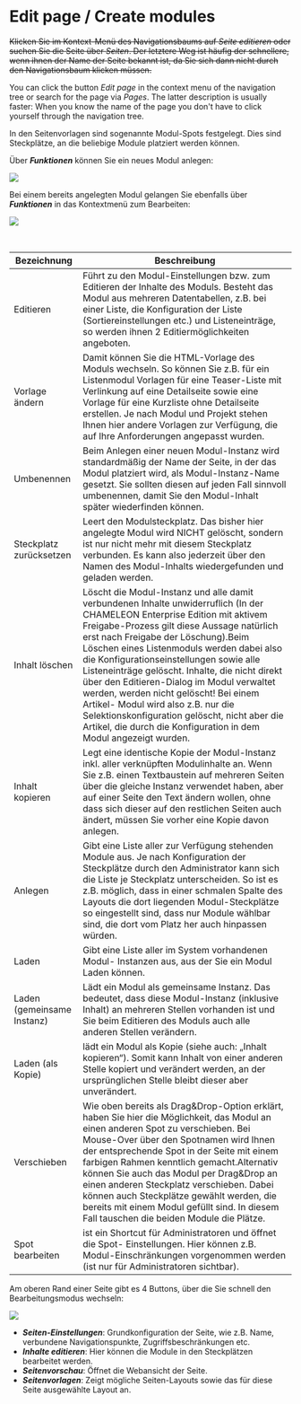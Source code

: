 # Edit page / Create modules

~~Klicken Sie im Kontext-Menü des Navigationsbaums auf *Seite editieren* oder suchen Sie die Seite über *Seiten*. Der letztere Weg ist häufig der schnellere, wenn ihnen der Name der Seite bekannt ist, da Sie sich dann nicht durch den Navigationsbaum klicken müssen.~~

You can click the button *Edit page* in the context menu of the navigation tree or search for the page via *Pages*. The latter description is usually faster: When you know the name of the page you don't have to click yourself through the navigation tree.

In den Seitenvorlagen sind sogenannte Modul-Spots festgelegt. Dies sind Steckplätze, an die beliebige Module platziert werden können.

Über ***Funktionen*** können Sie ein neues Modul anlegen:

![](bild19.png)

Bei einem bereits angelegten Modul gelangen Sie ebenfalls über ***Funktionen*** in das Kontextmenü zum Bearbeiten:

![](bild20.png)

<br>

| Bezeichnung | Beschreibung |
| -- | -- |
| Editieren | Führt zu den Modul-Einstellungen bzw. zum Editieren der Inhalte des Moduls. Besteht das Modul aus mehreren Datentabellen, z.B. bei einer Liste, die Konfiguration der Liste (Sortiereinstellungen etc.) und Listeneinträge, so werden ihnen 2 Editiermöglichkeiten angeboten. |
| Vorlage ändern | Damit können Sie die HTML-Vorlage des Moduls wechseln. So können Sie z.B. für ein Listenmodul Vorlagen für eine Teaser-Liste mit Verlinkung auf eine Detailseite sowie eine Vorlage für eine Kurzliste ohne Detailseite erstellen. Je nach Modul und Projekt stehen Ihnen hier andere Vorlagen zur Verfügung, die auf Ihre Anforderungen angepasst wurden. |
| Umbenennen | Beim Anlegen einer neuen Modul-Instanz wird standardmäßig der Name der Seite, in der das Modul platziert wird, als Modul-Instanz-Name gesetzt. Sie sollten diesen auf jeden Fall sinnvoll umbenennen, damit Sie den Modul-Inhalt später wiederfinden können. |
| Steckplatz zurücksetzen | Leert den Modulsteckplatz. Das bisher hier angelegte Modul wird NICHT gelöscht, sondern ist nur nicht mehr mit diesem Steckplatz verbunden. Es kann also jederzeit über den Namen des Modul-Inhalts wiedergefunden und geladen werden. |
| Inhalt löschen | Löscht die Modul-Instanz und alle damit verbundenen Inhalte unwiderruflich (In der CHAMELEON Enterprise Edition mit aktivem Freigabe-Prozess gilt diese Aussage natürlich erst nach Freigabe der Löschung).Beim Löschen eines Listenmoduls werden dabei also die Konfigurationseinstellungen sowie alle Listeneinträge gelöscht. Inhalte, die nicht direkt über den Editieren-Dialog im Modul verwaltet werden, werden nicht gelöscht! Bei einem Artikel- Modul wird also z.B. nur die Selektionskonfiguration gelöscht, nicht aber die Artikel, die durch die Konfiguration in dem Modul angezeigt wurden. |
| Inhalt kopieren | Legt eine identische Kopie der Modul-Instanz inkl. aller verknüpften Modulinhalte an. Wenn Sie z.B. einen Textbaustein auf mehreren Seiten über die gleiche Instanz verwendet haben, aber auf einer Seite den Text ändern wollen, ohne dass sich dieser auf den restlichen Seiten auch ändert, müssen Sie vorher eine Kopie davon anlegen. |
| Anlegen | Gibt eine Liste aller zur Verfügung stehenden Module aus. Je nach Konfiguration der Steckplätze durch den Administrator kann sich die Liste je Steckplatz unterscheiden. So ist es z.B. möglich, dass in einer schmalen Spalte des Layouts die dort liegenden Modul-Steckplätze so eingestellt sind, dass nur Module wählbar sind, die dort vom Platz her auch hinpassen würden.|
| Laden | Gibt eine Liste aller im System vorhandenen Modul- Instanzen aus, aus der Sie ein Modul Laden können. |
| Laden (gemeinsame Instanz) | Lädt ein Modul als gemeinsame Instanz. Das bedeutet, dass diese Modul-Instanz (inklusive Inhalt) an mehreren Stellen vorhanden ist und Sie beim Editieren des Moduls auch alle anderen Stellen verändern. |
| Laden (als Kopie) | lädt ein Modul als Kopie (siehe auch: „Inhalt kopieren“). Somit kann Inhalt von einer anderen Stelle kopiert und verändert werden, an der ursprünglichen Stelle bleibt dieser aber unverändert. |
| Verschieben | Wie oben bereits als Drag&Drop-Option erklärt, haben Sie hier die Möglichkeit, das Modul an einen anderen Spot zu verschieben. Bei Mouse-Over über den Spotnamen wird Ihnen der entsprechende Spot in der Seite mit einem farbigen Rahmen kenntlich gemacht.Alternativ können Sie auch das Modul per Drag&Drop an einen anderen Steckplatz verschieben. Dabei können auch Steckplätze gewählt werden, die bereits mit einem Modul gefüllt sind. In diesem Fall tauschen die beiden Module die Plätze. |
| Spot bearbeiten | ist ein Shortcut für Administratoren und öffnet die Spot- Einstellungen. Hier können z.B. Modul-Einschränkungen vorgenommen werden (ist nur für Administratoren sichtbar). |


Am oberen Rand einer Seite gibt es 4 Buttons, über die Sie schnell den Bearbeitungsmodus wechseln:

![](bild21.png)

* ***Seiten-Einstellungen***: Grundkonfiguration der Seite, wie z.B. Name, verbundene Navigationspunkte, Zugriffsbeschränkungen etc.
* ***Inhalte editieren***: Hier können die Module in den Steckplätzen bearbeitet werden.
* ***Seitenvorschau***: Öffnet die Webansicht der Seite. 
* ***Seitenvorlagen***: Zeigt mögliche Seiten-Layouts sowie das für diese Seite ausgewählte Layout an.

